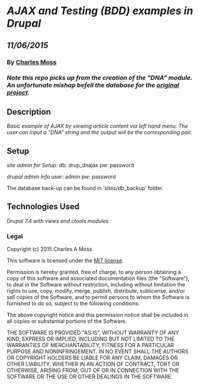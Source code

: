 # _AJAX and Testing (BDD) examples in Drupal_
## _11/06/2015_
### By [Charles Moss](https://twitter.com/CharlesMoss)

### _Note this repo picks up from the creation of the "DNA" module. An unfortunate mishap befell the database for the [original projoct](https://github.com/CharlesAMoss/epic_AJAX-BDD-Drupal)._

## Description
_Basic example of AJAX by viewing article content via left hand menu. The user can input a "DNA" string and the output will be the corresponding pair._

## Setup

_site admin for Setup:_
db: drup_dnajax
pw: password

_drupal admin info_
user: admin
pw: password

The database back-up can be found in 'sites/db_backup' folder.

## Technologies Used
_Drupal 7.4 with views and ctools modules_

### Legal
Copyright (c) 2015 Charles A Moss

This software is licensed under the [MIT license](https://en.wikipedia.org/wiki/MIT_License).

Permission is hereby granted, free of charge, to any person obtaining a copy of this software and associated documentation files (the "Software"), to deal in the Software without restriction, including without limitation the rights to use, copy, modify, merge, publish, distribute, sublicense, and/or sell copies of the Software, and to permit persons to whom the Software is furnished to do so, subject to the following conditions:

The above copyright notice and this permission notice shall be included in all copies or substantial portions of the Software.

THE SOFTWARE IS PROVIDED "AS IS", WITHOUT WARRANTY OF ANY KIND, EXPRESS OR IMPLIED, INCLUDING BUT NOT LIMITED TO THE WARRANTIES OF MERCHANTABILITY, FITNESS FOR A PARTICULAR PURPOSE AND NONINFRINGEMENT. IN NO EVENT SHALL THE AUTHORS OR COPYRIGHT HOLDERS BE LIABLE FOR ANY CLAIM, DAMAGES OR OTHER LIABILITY, WHETHER IN AN ACTION OF CONTRACT, TORT OR OTHERWISE, ARISING FROM, OUT OF OR IN CONNECTION WITH THE SOFTWARE OR THE USE OR OTHER DEALINGS IN THE SOFTWARE.
